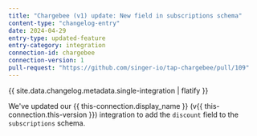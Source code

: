 ```yaml
---
title: "Chargebee (v1) update: New field in subscriptions schema"
content-type: "changelog-entry"
date: 2024-04-29
entry-type: updated-feature
entry-category: integration
connection-id: chargebee
connection-version: 1
pull-request: "https://github.com/singer-io/tap-chargebee/pull/109"
---
```

{{ site.data.changelog.metadata.single-integration | flatify }}

We've updated our {{ this-connection.display_name }} (v{{ this-connection.this-version }}) integration to add the `discount` field to the `subscriptions` schema.